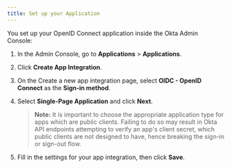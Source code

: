 ```yaml
---
title: Set up your Application
---
```


You set up your OpenID Connect application inside the Okta Admin Console:

1. In the Admin Console, go to **Applications** > **Applications**.
1. Click **Create App Integration**.
1. On the Create a new app integration page, select **OIDC - OpenID Connect** as the **Sign-in method**.
1. Select **Single-Page Application** and click **Next**.

    > **Note:** It is important to choose the appropriate application type for apps which are public clients. Failing to do so may result in Okta API endpoints attempting to verify an app's client secret, which public clients are not designed to have, hence breaking the sign-in or sign-out flow.

1. Fill in the settings for your app integration, then click **Save**.

<NextSectionLink/>
